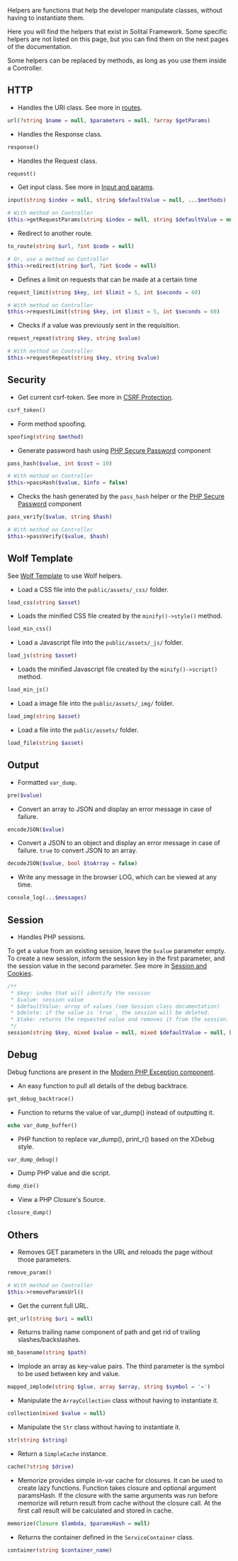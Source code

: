 Helpers are functions that help the developer manipulate classes, without having to instantiate them.

Here you will find the helpers that exist in Solital Framework. Some specific helpers are not listed on this page, but you can find them on the next pages of the documentation.

Some helpers can be replaced by methods, as long as you use them inside a Controller.

## HTTP

* Handles the URI class. See more in [routes](routes.md).

```php
url(?string $name = null, $parameters = null, ?array $getParams)
```

* Handles the Response class.

```php
response()
```

* Handles the Request class.

```php
request()
```

* Get input class. See more in [Input and params](input-and-params.md).

```php
input(string $index = null, string $defaultValue = null, ...$methods)

# With method on Controller
$this->getRequestParams(string $index = null, string $defaultValue = null, ...$methods)
```

* Redirect to another route.

```php
to_route(string $url, ?int $code = null)

# Or, use a method on Controller
$this->redirect(string $url, ?int $code = null)
```

* Defines a limit on requests that can be made at a certain time 

```php
request_limit(string $key, int $limit = 5, int $seconds = 60)

# With method on Controller
$this->requestLimit(string $key, int $limit = 5, int $seconds = 60)
```

* Checks if a value was previously sent in the requisition.

```php
request_repeat(string $key, string $value)

# With method on Controller
$this->requestRepeat(string $key, string $value)
```

## Security

* Get current csrf-token. See more in [CSRF Protection](csrf-protection.md).

```php
csrf_token()
```

* Form method spoofing.

```php
spoofing(string $method)
```

* Generate password hash using [PHP Secure Password](https://packagist.org/packages/brenno-duarte/php-secure-password) component

```php
pass_hash($value, int $cost = 10)

# With method on Controller
$this->passHash($value, $info = false)
```

* Checks the hash generated by the `pass_hash` helper or the [PHP Secure Password](https://packagist.org/packages/brenno-duarte/php-secure-password) component

```php
pass_verify($value, string $hash)

# With method on Controller
$this->passVerify($value, $hash)
```

## Wolf Template

See [Wolf Template](wolf-template.md) to use Wolf helpers.

* Load a CSS file into the `public/assets/_css/` folder.

```php
load_css(string $asset)
```

* Loads the minified CSS file created by the `minify()->style()` method.

```php
load_min_css()
```

* Load a Javascript file into the `public/assets/_js/` folder.

```php
load_js(string $asset)
```

* Loads the minified Javascript file created by the `minify()->script()` method.

```php
load_min_js()
```

* Load a image file into the `public/assets/_img/` folder.

```php
load_img(string $asset)
```

* Load a file into the `public/assets/` folder.

```php
load_file(string $asset)
```

## Output

* Formatted `var_dump`.

```php
pre($value)
```

* Convert an array to JSON and display an error message in case of failure.

```php
encodeJSON($value)
```

* Convert a JSON to an object and display an error message in case of failure. `true` to convert JSON to an array.

```php
decodeJSON($value, bool $toArray = false)
```

* Write any message in the browser LOG, which can be viewed at any time.

```php
console_log(...$messages)
```

## Session

* Handles PHP sessions. 

To get a value from an existing session, leave the `$value` parameter empty. To create a new session, inform the session key in the first parameter, and the session value in the second parameter. See more in [Session and Cookies](session-and-cookie.md).

```php
/**
 * $key: index that will identify the session
 * $value: session value
 * $defaultValue: array of values (see Session class documentation)
 * $delete: if the value is `true`, the session will be deleted.
 * $take: returns the requested value and removes it from the session.
 */
session(string $key, mixed $value = null, mixed $defaultValue = null, bool $delete = false, bool $take = false)
```

## Debug

Debug functions are present in the [Modern PHP Exception component](https://github.com/brenno-duarte/modern-php-exception).

* An easy function to pull all details of the debug backtrace.

```php
get_debug_backtrace()
```

* Function to returns the value of var_dump() instead of outputting it.

```php
echo var_dump_buffer()
```

* PHP function to replace var_dump(), print_r() based on the XDebug style.

```php
var_dump_debug()
```

* Dump PHP value and die script.

```php
dump_die()
```

* View a PHP Closure's Source.

```php
closure_dump()
```

## Others

* Removes GET parameters in the URL and reloads the page without those parameters.

```php
remove_param()

# With method on Controller
$this->removeParamsUrl()
```

* Get the current full URL.

```php
get_url(string $uri = null)
```

* Returns trailing name component of path and get rid of trailing slashes/backslashes.

```php
mb_basename(string $path)
```

* Implode an array as key-value pairs. The third parameter is the symbol to be used between key and value.

```php
mapped_implode(string $glue, array $array, string $symbol = '=')
```

* Manipulate the `ArrayCollection` class without having to instantiate it.

```php
collection(mixed $value = null)
```

* Manipulate the `Str` class without having to instantiate it.

```php
str(string $string)
```

* Return a `SimpleCache` instance.

```php
cache(?string $drive)
```

* Memorize provides simple in-var cache for closures. It can be used to create lazy functions. Function takes closure and optional argument paramsHash. If the closure with the same arguments was run before memorize will return result from cache without the closure call. At the first call result will be calculated and stored in cache.

```php
memorize(Closure $lambda, $paramsHash = null)
```

* Returns the container defined in the `ServiceContainer` class.

```php
container(string $container_name)
```